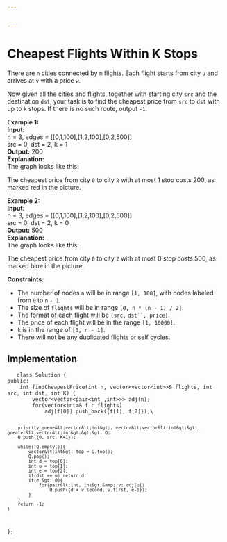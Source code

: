 ```yaml
---


---
```


<h1 id="cheapest-flights-within-k-stops">Cheapest Flights Within K Stops</h1>
<p>There are <code>n</code> cities connected by <code>m</code> flights. Each flight starts from city <code>u</code> and arrives at <code>v</code> with a price <code>w</code>.</p>
<p>Now given all the cities and flights, together with starting city <code>src</code> and the destination <code>dst</code>, your task is to find the cheapest price from <code>src</code> to <code>dst</code> with up to <code>k</code> stops. If there is no such route, output <code>-1</code>.</p>
<p><strong>Example 1:</strong><br>
<strong>Input:</strong><br>
n = 3, edges = [[0,1,100],[1,2,100],[0,2,500]]<br>
src = 0, dst = 2, k = 1<br>
<strong>Output:</strong> 200<br>
<strong>Explanation:</strong><br>
The graph looks like this:<br>
<img src="https://s3-lc-upload.s3.amazonaws.com/uploads/2018/02/16/995.png" alt=""></p>
<p>The cheapest price from city <code>0</code> to city <code>2</code> with at most 1 stop costs 200, as marked red in the picture.</p>
<p><strong>Example 2:</strong><br>
<strong>Input:</strong><br>
n = 3, edges = [[0,1,100],[1,2,100],[0,2,500]]<br>
src = 0, dst = 2, k = 0<br>
<strong>Output:</strong> 500<br>
<strong>Explanation:</strong><br>
The graph looks like this:<br>
<img src="https://s3-lc-upload.s3.amazonaws.com/uploads/2018/02/16/995.png" alt=""></p>
<p>The cheapest price from city <code>0</code> to city <code>2</code> with at most 0 stop costs 500, as marked blue in the picture.</p>
<p><strong>Constraints:</strong></p>
<ul>
<li>The number of nodes <code>n</code> will be in range <code>[1, 100]</code>, with nodes labeled from <code>0</code> to <code>n</code> <code>- 1</code>.</li>
<li>The size of <code>flights</code> will be in range <code>[0, n * (n - 1) / 2]</code>.</li>
<li>The format of each flight will be <code>(src,</code> <code>dst``, price)</code>.</li>
<li>The price of each flight will be in the range <code>[1, 10000]</code>.</li>
<li><code>k</code> is in the range of <code>[0, n - 1]</code>.</li>
<li>There will not be any duplicated flights or self cycles.</li>
</ul>
<h2 id="implementation">Implementation</h2>
<pre><code>   class Solution {
public:
    int findCheapestPrice(int n, vector&lt;vector&lt;int&gt;&gt;&amp; flights, int src, int dst, int K) {
        vector&lt;vector&lt;pair&lt;int ,int&gt;&gt;&gt; adj(n);
        for(vector&lt;int&gt;&amp; f : flights)
            adj[f[0]].push_back({f[1], f[2]});\
        
        priority_queue&lt;vector&lt;int&gt;, vector&lt;vector&lt;int&gt;&gt;, greater&lt;vector&lt;int&gt;&gt;&gt; Q;
        Q.push({0, src, K+1});
        
        while(!Q.empty()){
            vector&lt;int&gt; top = Q.top();
            Q.pop();
            int d = top[0];
            int u = top[1];
            int e = top[2];
            if(dst == u) return d;
            if(e &gt; 0){
                for(pair&lt;int, int&gt;&amp; v: adj[u])
                    Q.push({d + v.second, v.first, e-1});
            }
        }
        return -1;
    }
}; 
</code></pre>

